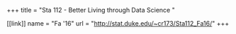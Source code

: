 +++
title = "Sta 112 - Better Living through Data Science "

[[link]]
name = "Fa '16"
url = "http://stat.duke.edu/~cr173/Sta112_Fa16/"
+++
